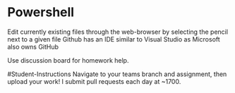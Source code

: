 # Powershell
Edit currently existing files through the web-browser by selecting the pencil next to a given file
Github has an IDE similar to Visual Studio as Microsoft also owns GitHub

Use discussion board for homework help.

#Student-Instructions
Navigate to your teams branch and assignment, then upload your work! I submit pull requests each day at ~1700.
